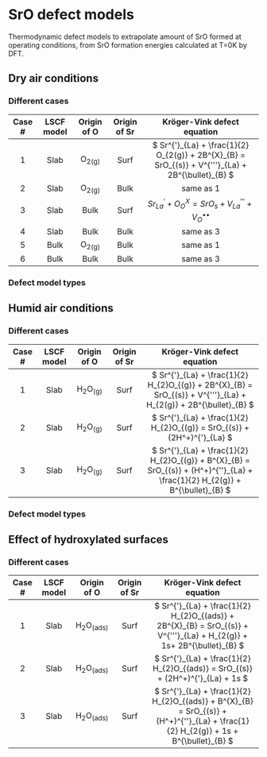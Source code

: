 # SrO defect models
Thermodynamic defect models to extrapolate amount of SrO formed at operating conditions, from SrO formation energies calculated at T=0K by DFT.

## Dry air conditions
### Different cases

|  Case #      |  LSCF model  |  Origin of O  |  Origin of Sr  | Kröger-Vink defect equation                                                                             |
|:-----------: | :-----------:|:-----------:  | :-----------: |:-----------:                                                                                             |
| 1            | Slab        | O<sub>2(g)</sub>  | Surf       |$` Sr^{'}_{La} + \frac{1}{2} O_{2(g)} + 2B^{X}_{B} = SrO_{(s)} + V^{'''}_{La} + 2B^{\bullet}_{B} `$       |
| 2            | Slab        | O<sub>2(g)</sub>  | Bulk       | same as 1                                                                                                |    
| 3            | Slab        | Bulk              | Surf       |$`Sr^{'}_{La} + O_O^X = SrO_s + V^{'''}_{La} + V_{O}^{\bullet \bullet}`$                                  |
| 4            | Slab        | Bulk              | Bulk       | same as 3 |
| 5            | Bulk        | O<sub>2(g)</sub>  | Bulk       |same as 1 |
| 6            | Bulk        | Bulk              | Bulk       |same as 3 |


### Defect model types

## Humid air conditions
### Different cases

|  Case #      |  LSCF model  |  Origin of O                  |  Origin of Sr  | Kröger-Vink defect equation                                                                             |
|:-----------: | :-----------:|:-----------:                  | :-----------:  |:-----------:                                                                                            |
| 1            | Slab        | H<sub>2</sub>O<sub>(g)</sub>   | Surf           | $` Sr^{'}_{La} + \frac{1}{2} H_{2}O_{(g)} + 2B^{X}_{B} = SrO_{(s)} + V^{'''}_{La} + H_{2(g)} + 2B^{\bullet}_{B} `$     |
| 2            | Slab        | H<sub>2</sub>O<sub>(g)</sub>   |Surf            | $` Sr^{'}_{La} + \frac{1}{2} H_{2}O_{(g)} = SrO_{(s)} + (2H^+)^{'}_{La} `$                                             |
| 3            | Slab        | H<sub>2</sub>O<sub>(g)</sub>   | Surf           |  $` Sr^{'}_{La} + \frac{1}{2} H_{2}O_{(g)} + B^{X}_{B} = SrO_{(s)} + (H^+)^{''}_{La} +  \frac{1}{2} H_{2(g)} + B^{\bullet}_{B} `$ |

### Defect model types


## Effect of hydroxylated surfaces
### Different cases

|  Case #      |  LSCF model  |  Origin of O                  |  Origin of Sr  | Kröger-Vink defect equation                                                                             |
|:-----------: | :-----------:|:-----------:                  | :-----------:  |:-----------:                                                                                            |
| 1            | Slab        | H<sub>2</sub>O<sub>(ads)</sub>   | Surf           | $` Sr^{'}_{La} + \frac{1}{2} H_{2}O_{(ads)} + 2B^{X}_{B} = SrO_{(s)} + V^{'''}_{La} + H_{2(g)} + 1s+ 2B^{\bullet}_{B} `$     |
| 2            | Slab        | H<sub>2</sub>O<sub>(ads)</sub>   |Surf            | $` Sr^{'}_{La} + \frac{1}{2} H_{2}O_{(ads)} = SrO_{(s)} + (2H^+)^{'}_{La} + 1s `$                                             |
| 3            | Slab        | H<sub>2</sub>O<sub>(ads)</sub>   | Surf           |  $` Sr^{'}_{La} + \frac{1}{2} H_{2}O_{(ads)} + B^{X}_{B} = SrO_{(s)} + (H^+)^{''}_{La} +  \frac{1}{2} H_{2(g)} + 1s + B^{\bullet}_{B} `$ |
